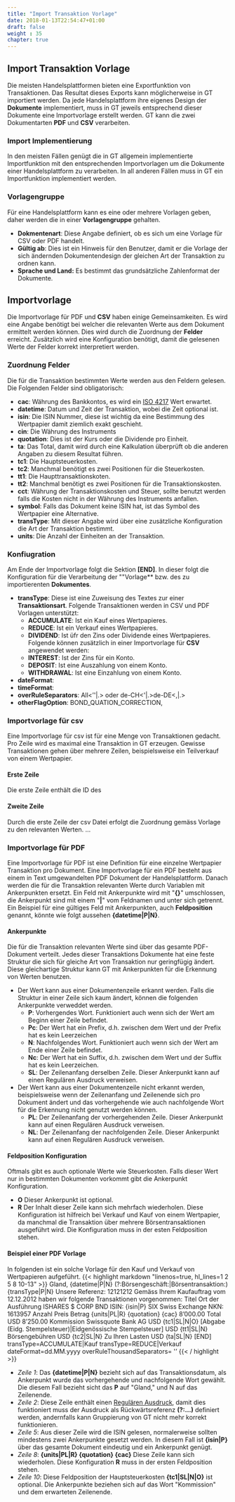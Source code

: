```yaml
---
title: "Import Transaktion Vorlage"
date: 2018-01-13T22:54:47+01:00
draft: false
weight : 35
chapter: true
---
```

## Import Transaktion Vorlage
Die meisten Handelsplattformen bieten eine Exportfunktion von Transaktionen. Das Resultat dieses Exports kann möglicherweise in GT importiert werden. Da jede Handelsplattform ihre eigenes Design der **Dokumente** implementiert, muss in GT jeweils entsprechend dieser Dokumente eine Importvorlage erstellt werden. GT kann die zwei Dokumentarten **PDF** und **CSV** verarbeiten.

### Import Implementierung
In den meisten Fällen genügt die in GT allgemein implementierte Importfunktion mit den entsprechenden Importvorlagen um die Dokumente einer Handelsplattform zu verarbeiten. In all anderen Fällen muss in GT ein Importfunktion implementiert werden.

### Vorlagengruppe
Für eine Handelsplattform kann es eine oder  mehrere Vorlagen geben, daher werden die in einer **Vorlagengruppe** gehalten. 
- **Dokmentenart**: Diese Angabe definiert, ob es sich um eine Vorlage für CSV oder PDF handelt.
- **Gültig ab**: Dies ist ein Hinweis für den Benutzer, damit er die Vorlage der sich ändernden Dokumentendesign der gleichen Art der Transaktion zu ordnen kann.
- **Sprache und Land:** Es bestimmt das grundsätzliche Zahlenformat der Dokumente.

## Importvorlage
Die Importvorlage für PDF und **CSV** haben einige Gemeinsamkeiten. Es wird eine Angabe benötigt bei welcher die relevanten Werte aus dem Dokument ermittelt werden können. Dies wird durch die Zuordnung der **Felder** erreicht. Zusätzlich wird eine Konfiguration benötigt, damit die gelesenen Werte der Felder korrekt interpretiert werden.

### Zuordnung Felder
Die für die Transaktion bestimmten Werte werden aus den Feldern gelesen. Die Folgenden Felder sind obligatorisch:
- **cac**: Währung des Bankkontos, es wird ein [ISO 4217](https://de.wikipedia.org/wiki/ISO_4217) Wert erwartet.
- **datetime**: Datum und Zeit der Transaktion, wobei die Zeit optional ist. 
- **isin**: Die ISIN Nummer, diese ist wichtig da eine Bestimmung des Wertpapier damit ziemlich exakt geschieht.
- **cin**: Die Währung des Instruments
- **quotation**: Dies ist der Kurs oder die Dividende pro Einheit.
- **ta**: Das Total, damit wird durch eine Kalkulation überprüft ob die anderen Angaben zu diesem Resultat führen.
- **tc1**: Die Hauptsteuerkosten.
- **tc2**: Manchmal benötigt es zwei Positionen für die Steuerkosten.
- **tt1**: Die Haupttransaktionskoten.
- **tt2**: Manchmal benötigt es zwei Positionen für die Transaktionskosten.
- **cct**: Währung der Transaktionskosten und Steuer, sollte benutzt werden falls die Kosten nicht in der Währung des Instruments anfallen.
- **symbol**: Falls das Dokument keine ISIN hat, ist das Symbol des Wertpapier eine Alternative. 
- **transType**: Mit dieser Angabe wird über eine zusätzliche Konfiguration die Art der Transaktion bestimmt.
- **units**: Die Anzahl der Einheiten an der Transaktion.
### Konfiugration
Am Ende der Importvorlage folgt die Sektion **[END]**. In dieser folgt die Konfiguration für die Verarbeitung der ""Vorlage** bzw. des zu importierenten **Dokumentes**.
+ **transType**: Diese ist eine Zuweisung des Textes zur einer **Transaktionsart**. Folgende Transaktionen werden in CSV und PDF Vorlagen unterstützt:
    - **ACCUMULATE**: Ist ein Kauf eines Wertpapieres.
    - **REDUCE**: Ist ein Verkauf eines Wertpapieres.
    - **DIVIDEND**: Ist üfr den Zins oder Dividende eines Wertpapieres.
Folgende können zusätzlich in einer Importvorlage für **CSV** angewendet werden:    
    - **INTEREST**: Ist der Zins für ein Konto.
    - **DEPOSIT**: Ist eine Auszahlung von einem Konto.
    - **WITHDRAWAL**: Ist eine Einzahlung von einem Konto.
+ **dateFormat**:
+ **timeFormat**:
+ **overRuleSeparators**: All<’'|.> oder de-CH<'|.>de-DE<,|.>
+ **otherFlagOption**: BOND_QUATION_CORRECTION, 

### Importvorlage für csv
Eine Importvorlage für csv ist für eine Menge von Transaktionen gedacht. Pro Zeile wird es maximal eine Transaktion in GT erzeugen. Gewisse Transaktionen gehen über mehrere Zeilen, beispielsweise ein Teilverkauf von einem Wertpapier.
#### Erste Zeile
Die erste Zeile enthält die ID des 
#### Zweite Zeile
Durch die erste Zeile der csv Datei erfolgt die Zuordnung gemäss Vorlage zu den relevanten Werten. ... 

### Importvorlage für PDF
Eine Importvorlage für PDF ist eine Definition für eine einzelne Wertpapier Transaktion pro Dokument. Eine Importvorlage für ein PDF besteht aus einem in Text umgewandelten PDF Dokument der Handelsplattform. Danach werden die für die Transaktion relevanten Werte durch Variablen mit Ankerpunkten ersetzt. Ein Feld mit Ankerpunkte wird mit "**{}**" umschlossen, die Ankerpunkt sind mit einem "**|**" vom Feldnamen und unter sich getrennt. Ein Beispiel für eine gültiges Feld mit Ankerpunkten, auch **Feldposition** genannt, könnte wie folgt aussehen **{datetime|P|N}**.

#### Ankerpunkte
Die für die Transaktion relevanten Werte sind über das gesamte PDF-Dokument verteilt. Jedes dieser Transaktions Dokumente hat eine feste Struktur die sich für gleiche Art von Transaktion nur geringfügig ändert. Diese gleichartige Struktur kann GT mit Ankerpunkten für die Erkennung von Werten benutzen.
+ Der Wert kann aus einer Dokumentenzeile erkannt werden. Falls die Struktur in einer Zeile sich kaum ändert, können die folgenden Ankerpunkte verweddet werden.
    - **P**: Vorhergendes Wort. Funktioniert auch wenn sich der Wert am Beginn einer Zeile befindet. 
    - **Pc**: Der Wert hat ein Prefix, d.h. zwischen dem Wert und der Prefix hat es kein Leerzeichen 
    - **N**: Nachfolgendes Wort. Funktioniert auch wenn sich der Wert am Ende einer Zeile befindet. 
    - **Nc**: Der Wert hat ein Suffix, d.h. zwischen dem Wert und der Suffix hat es kein Leerzeichen.
    - **SL**: Der Zeilenanfang derselben Zeile. Dieser Ankerpunkt kann auf einen Regulären Ausdruck verweisen.
+ Der Wert kann aus einer Dokumentenzeile nicht erkannt werden, beispielsweise wenn der Zeilenanfang und Zeilenende sich pro Dokument ändert und das vorhergehende wie auch nachfolgende Wort für die Erkennung nicht genutzt werden können.
    - **PL**: Der Zeilenanfang der vorhergehenden Zeile. Dieser Ankerpunkt kann auf einen Regulären Ausdruck verweisen.
    - **NL**: Der Zeilenanfang der nachfolgenden Zeile. Dieser Ankerpunkt kann auf einen Regulären Ausdruck verweisen.
#### Feldposition Konfiguration
Oftmals gibt es auch optionale Werte wie Steuerkosten. Falls dieser Wert nur in bestimmten Dokumenten vorkommt gibt die Ankerpunkt Konfiguration.
- **O** Dieser Ankerpunkt ist optional.
- **R** Der Inhalt dieser Zeile kann sich mehrfach wiederholen. Diese Konfiguration ist hilfreich bei Verkauf und Kauf von einem Wertpapier, da manchmal die Transaktion über mehrere Börsentransaktionen ausgeführt wird. Die Konfiguration muss in der esten Feldposition stehen. 

#### Beispiel einer PDF Vorlage
In folgenden ist ein solche Vorlage für den Kauf und Verkauf
von Wertpapieren aufgeführt.
{{< highlight markdown "linenos=true, hl_lines=1 2 5 8 10-13" >}}
Gland, {datetime|P|N}
(?:Börsengeschäft:|Börsentransaktion:) {transType|P|N} Unsere Referenz: 12121212 
Gemäss Ihrem Kaufauftrag vom 12.12.2012 haben wir folgende Transaktionen vorgenommen:
Titel Ort der Ausführung
ISHARES $ CORP BND ISIN: {isin|P} SIX Swiss Exchange
NKN: 1613957
Anzahl Preis Betrag
{units|PL|R} {quotation} {cac} 8’000.00
Total USD 8’250.00
Kommission Swissquote Bank AG USD {tc1|SL|N|O}
[Abgabe (Eidg. Stempelsteuer)|Eidgenössische Stempelsteuer] USD {tt1|SL|N}
Börsengebühren USD {tc2|SL|N}
Zu Ihren Lasten USD {ta|SL|N}
[END]
transType=ACCUMULATE|Kauf
transType=REDUCE|Verkauf
dateFormat=dd.MM.yyyy
overRuleThousandSeparators= '’
{{< / highlight >}}
- _Zeile 1_: Das **{datetime|P|N}** bezieht sich auf das Transaktionsdatum, als Ankerpunkt wurde das vorhergehende und nachfolgende Wort gewählt. Die diesem Fall bezieht sicht das **P** auf "Gland," und N auf das Zeilenende.
- _Zeile 2_: Diese Zeile enthält einen [Regulären Ausdruck](//de.wikipedia.org/wiki/Regul%C3%A4rer_Ausdruck#), damit dies funktioniert muss der Ausdruck als Rückwärtsreferenz **(?:…)** definiert werden, andernfalls kann Gruppierung von GT nicht mehr korrekt funktionieren.
- _Zeile 5_: Aus dieser Zeile wird die ISIN gelesen, normalerweise sollten mindestens zwei Ankerpunkte gesetzt werden. In diesem Fall ist **{isin|P}** über das gesamte Dokument eindeutig und ein Ankerpunkt genügt.
- _Zeile 8_: **{units|PL|R} {quotation} {cac}** Diese Zeile kann sich wiederholen. Diese Konfiguration **R** muss in der ersten Feldposition stehen.
- _Zeile 10_: Diese Feldposition der Hauptsteuerkosten **{tc1|SL|N|O}** ist optional. Die Ankerpunkte beziehen sich auf das Wort "Kommission" und dem erwarteten Zeilenende.